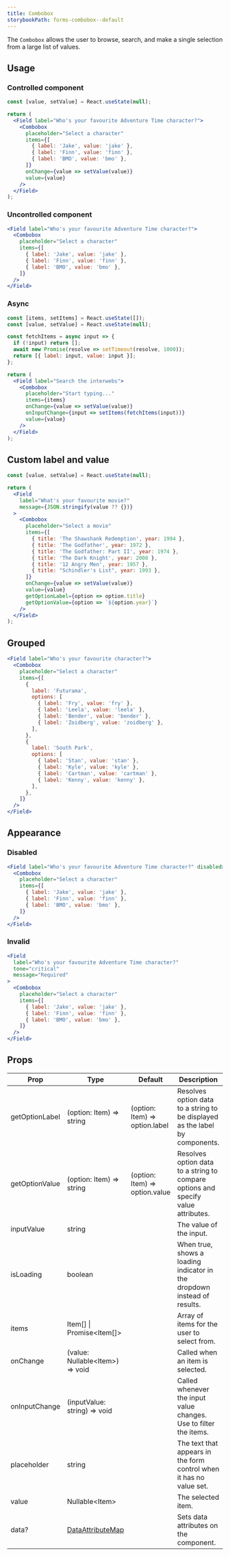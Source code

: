 ```yaml
---
title: Combobox
storybookPath: forms-combobox--default
---
```


The `Combobox` allows the user to browse, search, and make a single selection
from a large list of values.

## Usage

### Controlled component

```jsx live
const [value, setValue] = React.useState(null);

return (
  <Field label="Who's your favourite Adventure Time character?">
    <Combobox
      placeholder="Select a character"
      items={[
        { label: 'Jake', value: 'jake' },
        { label: 'Finn', value: 'finn' },
        { label: 'BMO', value: 'bmo' },
      ]}
      onChange={value => setValue(value)}
      value={value}
    />
  </Field>
);
```

### Uncontrolled component

```jsx live
<Field label="Who's your favourite Adventure Time character?">
  <Combobox
    placeholder="Select a character"
    items={[
      { label: 'Jake', value: 'jake' },
      { label: 'Finn', value: 'finn' },
      { label: 'BMO', value: 'bmo' },
    ]}
  />
</Field>
```

### Async

```jsx live
const [items, setItems] = React.useState([]);
const [value, setValue] = React.useState(null);

const fetchItems = async input => {
  if (!input) return [];
  await new Promise(resolve => setTimeout(resolve, 1000));
  return [{ label: input, value: input }];
};

return (
  <Field label="Search the interwebs">
    <Combobox
      placeholder="Start typing..."
      items={items}
      onChange={value => setValue(value)}
      onInputChange={input => setItems(fetchItems(input))}
      value={value}
    />
  </Field>
);
```

## Custom label and value

```jsx live
const [value, setValue] = React.useState(null);

return (
  <Field
    label="What's your favourite movie?"
    message={JSON.stringify(value ?? {})}
  >
    <Combobox
      placeholder="Select a movie"
      items={[
        { title: 'The Shawshank Redemption', year: 1994 },
        { title: 'The Godfather', year: 1972 },
        { title: 'The Godfather: Part II', year: 1974 },
        { title: 'The Dark Knight', year: 2008 },
        { title: '12 Angry Men', year: 1957 },
        { title: "Schindler's List", year: 1993 },
      ]}
      onChange={value => setValue(value)}
      value={value}
      getOptionLabel={option => option.title}
      getOptionValue={option => `${option.year}`}
    />
  </Field>
);
```

## Grouped

```jsx live
<Field label="Who's your favourite character?">
  <Combobox
    placeholder="Select a character"
    items={[
      {
        label: 'Futurama',
        options: [
          { label: 'Fry', value: 'fry' },
          { label: 'Leela', value: 'leela' },
          { label: 'Bender', value: 'bender' },
          { label: 'Zoidberg', value: 'zoidberg' },
        ],
      },
      {
        label: 'South Park',
        options: [
          { label: 'Stan', value: 'stan' },
          { label: 'Kyle', value: 'kyle' },
          { label: 'Cartman', value: 'cartman' },
          { label: 'Kenny', value: 'kenny' },
        ],
      },
    ]}
  />
</Field>
```

## Appearance

### Disabled

```jsx live
<Field label="Who's your favourite Adventure Time character?" disabled>
  <Combobox
    placeholder="Select a character"
    items={[
      { label: 'Jake', value: 'jake' },
      { label: 'Finn', value: 'finn' },
      { label: 'BMO', value: 'bmo' },
    ]}
  />
</Field>
```

### Invalid

```jsx live
<Field
  label="Who's your favourite Adventure Time character?"
  tone="critical"
  message="Required"
>
  <Combobox
    placeholder="Select a character"
    items={[
      { label: 'Jake', value: 'jake' },
      { label: 'Finn', value: 'finn' },
      { label: 'BMO', value: 'bmo' },
    ]}
  />
</Field>
```

## Props

| Prop           | Type                                   | Default                        | Description                                                                       |
| -------------- | -------------------------------------- | ------------------------------ | --------------------------------------------------------------------------------- |
| getOptionLabel | (option: Item) => string               | (option: Item) => option.label | Resolves option data to a string to be displayed as the label by components.      |
| getOptionValue | (option: Item) => string               | (option: Item) => option.value | Resolves option data to a string to compare options and specify value attributes. |
| inputValue     | string                                 |                                | The value of the input.                                                           |
| isLoading      | boolean                                |                                | When true, shows a loading indicator in the dropdown instead of results.          |
| items          | Item[] \| Promise\<Item[]\>            |                                | Array of items for the user to select from.                                       |
| onChange       | (value: Nullable\<Item\>) => void      |                                | Called when an item is selected.                                                  |
| onInputChange  | (inputValue: string) => void           |                                | Called whenever the input value changes. Use to filter the items.                 |
| placeholder    | string                                 |                                | The text that appears in the form control when it has no value set.               |
| value          | Nullable\<Item\>                       |                                | The selected item.                                                                |
| data?          | [DataAttributeMap][data-attribute-map] |                                | Sets data attributes on the component.                                            |

[data-attribute-map]:
  https://github.com/brighte-labs/spark-web/blob/e7f6f4285b4cfd876312cc89fbdd094039aa239a/packages/utils/src/internal/buildDataAttributes.ts#L1
